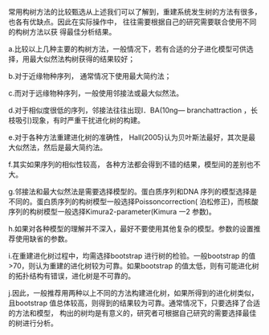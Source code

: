 常用构树方法的比较甄选从上述我们可以了解到，重建系统发生树的方法有很多，也各有优缺点。因此在实际操作中， 往往需要根据自己的研究需要联合使用不同的构树方法以获
得最佳分析结果。

a.比较以上几种主要的构树方法，一般情况下，若有合适的分子进化模型可供选择，用最大似然法构树获得的结果较好；

b.对于近缘物种序列， 通常情况下使用最大简约法；

c.而对于远缘物种序列，一般使用邻接法或最大似然法。

d.对于相似度很低的序列，邻接法往往出现I．BA(10ng— branchattraction ，长枝吸引)现象，有时严重干扰进化树的构建。

e.对于各种方法重建进化树的准确性， Hall(2005)认为贝叶斯法最好，其次是最大似然法，然后是最大简约法。

f.其实如果序列的相似性较高， 各种方法都会得到不错的结果，模型间的差别也不大。

g.邻接法和最大似然法是需要选择模型的。蛋白质序列和DNA 序列的模型选择是不同的。蛋白质序列的构树模型一般选择Poissoncorrection( 泊松修正)，而核酸序列的构树模型一般选择Kimura2-parameter(Kimura 一2 参数)。

h.如果对各种模型的理解并不深入，最好不要使用其他复杂的模型。参数的设置推荐使用缺省的参数。

i.在重建进化树过程中，均需选择bootstrap 进行树的检验。一般bootstrap 的值>70，则认为重建的进化树较为可靠。如果bootstrap 的值太低，则有可能进化树的拓扑结构有错误，进化树是不可靠的。

j.因此，一般推荐用两种以上不同的方法构建进化树，如果所得到的进化树类似，且bootstrap 值总体较高，则得到的结果较为可靠。通常情况下，只要选择了合适的方法和模型， 构出的树均是有意义的，研究者可根据自己研究的需要选择最佳的树进行分析。